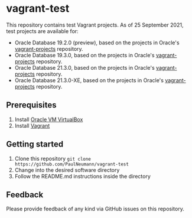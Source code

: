 # vagrant-test

This repository contains test Vagrant projects. As of 25 September 2021, test projects are available for:

* Oracle Database 19.2.0 (preview), based on the projects in Oracle's [vagrant-projects](https://github.com/oracle/vagrant-projects) repository.
* Oracle Database 19.3.0, based on the projects in Oracle's [vagrant-projects](https://github.com/oracle/vagrant-projects) repository.
* Oracle Database 21.3.0, based on the projects in Oracle's [vagrant-projects](https://github.com/oracle/vagrant-projects) repository.
* Oracle Database 21.3.0-XE, based on the projects in Oracle's [vagrant-projects](https://github.com/oracle/vagrant-projects) repository.

## Prerequisites

1. Install [Oracle VM VirtualBox](https://www.virtualbox.org/wiki/Downloads)
2. Install [Vagrant](https://vagrantup.com/)

## Getting started

1. Clone this repository `git clone https://github.com/PaulNeumann/vagrant-test`
2. Change into the desired software directory
3. Follow the README.md instructions inside the directory

## Feedback

Please provide feedback of any kind via GitHub issues on this repository.
